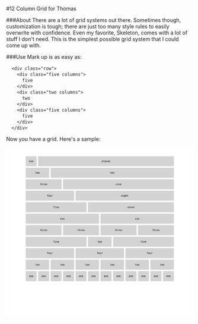 #12 Column Grid for Thomas

###About
There are a lot of grid systems out there. Sometimes though, customization is tough; there are just too many style rules to easily overwrite with confidence. Even my favorite, Skeleton, comes with a lot of stuff I don't need. This is the simplest possible grid system that I could come up with. 

###Use
Mark up is as easy as:

```
  <div class="row">
    <div class="five columns">
      five
    </div>
    <div class="two columns">
      two
    </div>     
    <div class="five columns">
      five
    </div>
  </div>
```

Now you have a grid. Here's a sample:

![Sample grid image](./sample.png)